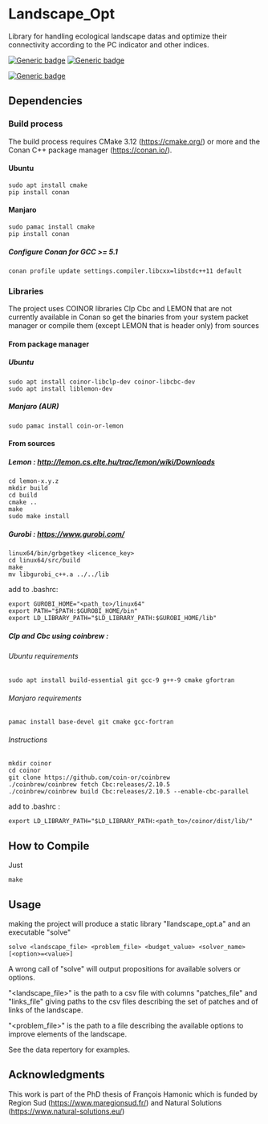 # Landscape_Opt

Library for handling ecological landscape datas and optimize their connectivity according to the PC indicator and other indices.

[![Generic badge](https://img.shields.io/badge/C++-17-blue.svg?style=flat&logo=c%2B%2B)](https://en.cppreference.com/w/cpp/17)
[![Generic badge](https://img.shields.io/badge/CMake-3.12+-blue.svg?style=flat&logo=cmake)](https://cmake.org/cmake/help/latest/release/3.12.html)

[![Generic badge](https://img.shields.io/badge/license-Boost%20Software%20License-blue)](https://www.boost.org/users/license.html)

## Dependencies

### Build process
The build process requires CMake 3.12 (https://cmake.org/) or more and the Conan C++ package manager (https://conan.io/).
#### Ubuntu
    sudo apt install cmake
    pip install conan
#### Manjaro
    sudo pamac install cmake
    pip install conan

##### Configure Conan for GCC >= 5.1
    conan profile update settings.compiler.libcxx=libstdc++11 default

### Libraries
The project uses COINOR libraries Clp Cbc and LEMON that are not currently available in Conan so get the binaries from your system packet manager or compile them (except LEMON that is header only) from sources

#### From package manager
##### Ubuntu
    sudo apt install coinor-libclp-dev coinor-libcbc-dev
    sudo apt install liblemon-dev
##### Manjaro (AUR)
    sudo pamac install coin-or-lemon

#### From sources
##### Lemon : http://lemon.cs.elte.hu/trac/lemon/wiki/Downloads
    cd lemon-x.y.z
    mkdir build
    cd build
    cmake ..
    make
    sudo make install

##### Gurobi : https://www.gurobi.com/
    linux64/bin/grbgetkey <licence_key>
    cd linux64/src/build
    make
    mv libgurobi_c++.a ../../lib

add to .bashrc:

    export GUROBI_HOME="<path_to>/linux64"
    export PATH="$PATH:$GUROBI_HOME/bin"
    export LD_LIBRARY_PATH="$LD_LIBRARY_PATH:$GUROBI_HOME/lib"

##### Clp and Cbc using coinbrew :
###### Ubuntu requirements
    sudo apt install build-essential git gcc-9 g++-9 cmake gfortran
###### Manjaro requirements
    pamac install base-devel git cmake gcc-fortran

###### Instructions
<!-- export OPT_CFLAGS="-pipe -flto -march=native"
    export OPT_CXXFLAGS="-pipe -flto -march=native"
    export LDFLAGS="-pipe -flto" -->

    mkdir coinor
    cd coinor
    git clone https://github.com/coin-or/coinbrew
    ./coinbrew/coinbrew fetch Cbc:releases/2.10.5
    ./coinbrew/coinbrew build Cbc:releases/2.10.5 --enable-cbc-parallel

add to .bashrc :

    export LD_LIBRARY_PATH="$LD_LIBRARY_PATH:<path_to>/coinor/dist/lib/"

## How to Compile
Just

    make

## Usage
making the project will produce a static library "llandscape_opt.a" and an executable "solve"

    solve <landscape_file> <problem_file> <budget_value> <solver_name> [<option>=<value>]

A wrong call of "solve" will output propositions for available solvers or options.

"<landscape_file>" is the path to a csv file with columns "patches_file" and "links_file" giving paths to the csv files describing the set of patches and of links of the landscape.

"<problem_file>" is the path to a file describing the available options to improve elements of the landscape.

See the data repertory for examples.

## Acknowledgments
This work is part of the PhD thesis of François Hamonic which is funded by Region Sud (https://www.maregionsud.fr/) and Natural Solutions (https://www.natural-solutions.eu/)
